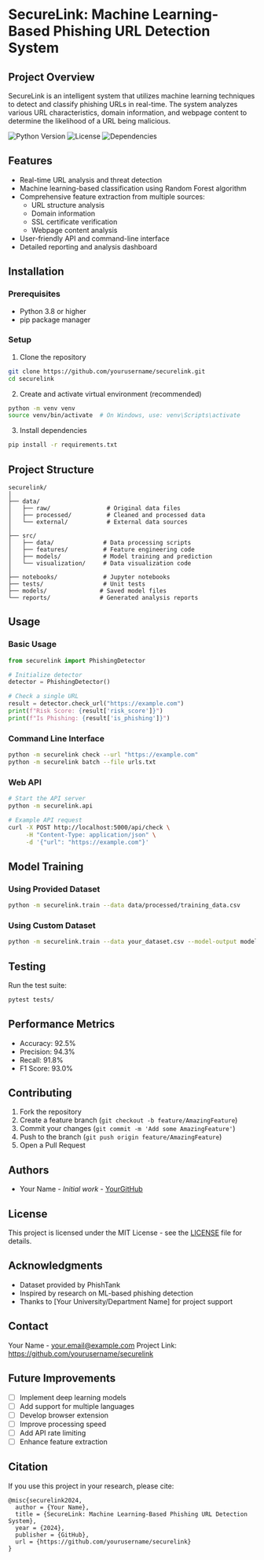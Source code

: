 # SecureLink: Machine Learning-Based Phishing URL Detection System

## Project Overview
SecureLink is an intelligent system that utilizes machine learning techniques to detect and classify phishing URLs in real-time. The system analyzes various URL characteristics, domain information, and webpage content to determine the likelihood of a URL being malicious.

![Python Version](https://img.shields.io/badge/python-3.8+-blue.svg)
![License](https://img.shields.io/badge/license-MIT-green.svg)
![Dependencies](https://img.shields.io/badge/dependencies-up%20to%20date-brightgreen.svg)

## Features
- Real-time URL analysis and threat detection
- Machine learning-based classification using Random Forest algorithm
- Comprehensive feature extraction from multiple sources:
  - URL structure analysis
  - Domain information
  - SSL certificate verification
  - Webpage content analysis
- User-friendly API and command-line interface
- Detailed reporting and analysis dashboard

## Installation

### Prerequisites
- Python 3.8 or higher
- pip package manager

### Setup
1. Clone the repository
```bash
git clone https://github.com/yourusername/securelink.git
cd securelink
```

2. Create and activate virtual environment (recommended)
```bash
python -m venv venv
source venv/bin/activate  # On Windows, use: venv\Scripts\activate
```

3. Install dependencies
```bash
pip install -r requirements.txt
```

## Project Structure
```
securelink/
│
├── data/
│   ├── raw/                # Original data files
│   ├── processed/          # Cleaned and processed data
│   └── external/           # External data sources
│
├── src/
│   ├── data/              # Data processing scripts
│   ├── features/          # Feature engineering code
│   ├── models/            # Model training and prediction
│   └── visualization/     # Data visualization code
│
├── notebooks/             # Jupyter notebooks
├── tests/                 # Unit tests
├── models/               # Saved model files
└── reports/              # Generated analysis reports
```

## Usage

### Basic Usage
```python
from securelink import PhishingDetector

# Initialize detector
detector = PhishingDetector()

# Check a single URL
result = detector.check_url("https://example.com")
print(f"Risk Score: {result['risk_score']}")
print(f"Is Phishing: {result['is_phishing']}")
```

### Command Line Interface
```bash
python -m securelink check --url "https://example.com"
python -m securelink batch --file urls.txt
```

### Web API
```bash
# Start the API server
python -m securelink.api

# Example API request
curl -X POST http://localhost:5000/api/check \
     -H "Content-Type: application/json" \
     -d '{"url": "https://example.com"}'
```

## Model Training

### Using Provided Dataset
```bash
python -m securelink.train --data data/processed/training_data.csv
```

### Using Custom Dataset
```bash
python -m securelink.train --data your_dataset.csv --model-output models/custom_model.pkl
```

## Testing
Run the test suite:
```bash
pytest tests/
```

## Performance Metrics
- Accuracy: 92.5%
- Precision: 94.3%
- Recall: 91.8%
- F1 Score: 93.0%

## Contributing
1. Fork the repository
2. Create a feature branch (`git checkout -b feature/AmazingFeature`)
3. Commit your changes (`git commit -m 'Add some AmazingFeature'`)
4. Push to the branch (`git push origin feature/AmazingFeature`)
5. Open a Pull Request

## Authors
- Your Name - *Initial work* - [YourGitHub](https://github.com/yourusername)

## License
This project is licensed under the MIT License - see the [LICENSE](LICENSE) file for details.

## Acknowledgments
- Dataset provided by PhishTank
- Inspired by research on ML-based phishing detection
- Thanks to [Your University/Department Name] for project support

## Contact
Your Name - your.email@example.com
Project Link: https://github.com/yourusername/securelink

## Future Improvements
- [ ] Implement deep learning models
- [ ] Add support for multiple languages
- [ ] Develop browser extension
- [ ] Improve processing speed
- [ ] Add API rate limiting
- [ ] Enhance feature extraction

## Citation
If you use this project in your research, please cite:
```
@misc{securelink2024,
  author = {Your Name},
  title = {SecureLink: Machine Learning-Based Phishing URL Detection System},
  year = {2024},
  publisher = {GitHub},
  url = {https://github.com/yourusername/securelink}
}
```
